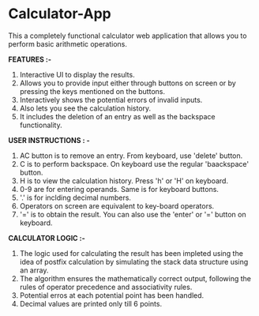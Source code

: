# Calculator-App
This a completely functional calculator web application that allows you to perform
basic arithmetic operations.

**FEATURES :-**
1. Interactive UI to display the results.
2.  Allows you to provide input either through buttons on screen or by pressing the keys mentioned on the buttons.
3.  Interactively shows the potential errors of invalid inputs.
4.  Also lets you see the calculation history.
5.  It includes the deletion of an entry as well as the backspace functionality.


**USER INSTRUCTIONS : -**
1. AC button is to remove an entry. From keyboard, use 'delete' button.
2. C is to perform backspace. On keyboard use the regular 'baackspace' button.
3. H is to view the calculation history. Press 'h' or 'H' on keyboard.
4. 0-9 are for entering operands. Same is for keyboard buttons.
5. '.' is for inclding decimal numbers.
6. Operators on screen are equivalent to key-board operators.
7. '=' is to obtain the result. You can also use the 'enter' or '=' button on keyboard.


**CALCULATOR LOGIC :-**
1. The logic used for calculating the result has been impleted using the idea of
 postfix calculation by simulating the stack data structure using an array.
2. The algorithm ensures the mathematically correct output, following the
   rules of operator precedence and associativity rules.
3. Potential erros at each potential point has been handled.
4. Decimal values are printed only till 6 points.

